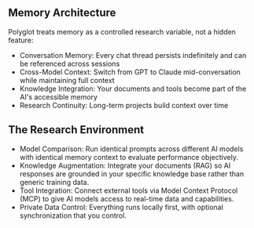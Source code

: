 ## Memory Architecture

Polyglot treats memory as a controlled research variable, not a hidden feature:

- Conversation Memory: Every chat thread persists indefinitely and can be referenced across sessions
- Cross-Model Context: Switch from GPT to Claude mid-conversation while maintaining full context
- Knowledge Integration: Your documents and tools become part of the AI's accessible memory
- Research Continuity: Long-term projects build context over time

## The Research Environment

- Model Comparison: Run identical prompts across different AI models with identical memory context to evaluate performance objectively.
- Knowledge Augmentation: Integrate your documents (RAG) so AI responses are grounded in your specific knowledge base rather than generic training data.
- Tool Integration: Connect external tools via Model Context Protocol (MCP) to give AI models access to real-time data and capabilities.
- Private Data Control: Everything runs locally first, with optional synchronization that you control.
